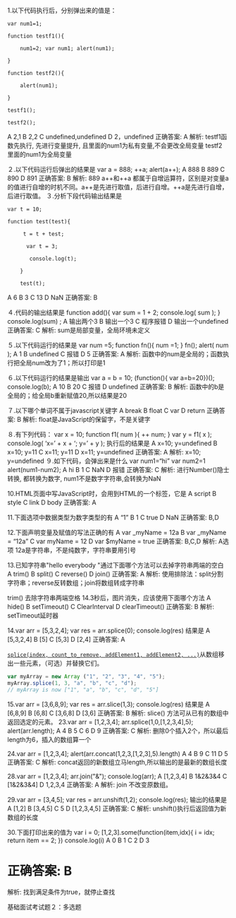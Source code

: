 1.以下代码执行后，分别弹出来的值是：

```
var num1=1; 

function testf1(){ 

​    num1=2; var num1; alert(num1); 

} 

function testf2(){ 

​    alert(num1); 

} 

testf1(); 

testf2();
```

A 2,1
B 2,2
C undefined,undefined
D 2，undefined
正确答案: A
解析:
testf1函数先执行, 先进行变量提升, 且里面的num1为私有变量,不会更改全局变量
testf2 里面的num1为全局变量

２.以下代码运行后弹出的结果是 var a = 888; ++a; alert(a++);
A 888
B 889
C 890
D 891
正确答案: B
解析:
889
a++和++a 都属于自增运算符，区别是对变量a的值进行自增的时机不同。a++是先进行取值，后进行自增。++a是先进行自增，后进行取值。
３.分析下段代码输出结果是 

```
var t = 10; 

function test(test){

​     t = t + test;

​      var t = 3;

​       console.log(t); 

​    } 

​    test(t);
```

A 6
B 3
C 13
D NaN
正确答案: B



４.代码的输出结果是 function add(){ var sum = 1 + 2; console.log( sum ); } console.log(sum) ;
A 输出两个3
B 输出一个3
C 程序报错
D 输出一个undefined
正确答案: C
解析:
sum是局部变量，全局环境未定义

５.以下代码运行的结果是 var num =5; function fn(){ num =1; } fn(); alert( num );
A 1
B undefined
C 报错
D 5
正确答案: A
解析:
函数中的num是全局的；函数执行把全局num改为了1；所以打印是1

６.以下代码运行的结果是输出 var a = b = 10; (function(){ var a=b=20})(); console.log(b);
A 10
B 20
C 报错
D undefined
正确答案: B
解析:
函数中的b是全局的；给全局b重新赋值20,所以结果是20

７.以下哪个单词不属于javascript关键字
A break
B float
C var
D return
正确答案: B
解析:
float是JavaScript的保留字，不是关键字

８.有下列代码： var x = 10; function f1( num ){ ++ num; } var y = f1( x ); console.log( ‘x=’ + x + ‘; y=’ + y ); 执行后的结果是
A x=10; y=undefined
B x=10; y=11
C x=11; y=11
D x=11; y=undefined
正确答案: A
解析:
x=10; y=undefined
９.如下代码，会弹出来是什么 var num1=“hi” var num2=1 alert(num1-num2);
A hi
B 1
C NaN
D 报错
正确答案: C
解析:
进行Number()隐士转换, 都转换为数字, num1不是数字字符串,会转换为NaN



10.HTML页面中写JavaScript时，会用到HTML的一个标签，它是
A script
B style
C link
D body
正确答案: A

11.下面选项中数据类型为数字类型的有
A “1”
B 1
C true
D NaN
正确答案: B,D

12.下面声明变量及赋值的写法正确的有
A var _myName = 12a
B var _myName = “12a”
C var myName = 12
D var $myName = true
正确答案: B,C,D
解析:
A选项 12a是字符串，不是纯数字，字符串要用引号

13.已知字符串"hello everybody "通过下面哪个方法可以去掉字符串两端的空白
A trim()
B split()
C reverse()
D join()
正确答案: A
解析:
使用排除法：split分割字符串；reverse反转数组；join将数组转成字符串

trim() 去除字符串两端空格
14.3秒后，图片消失，应该使用下面哪个方法
A hide()
B setTimeout()
C ClearInterval
D clearTimeout()
正确答案: B
解析:
setTimeout延时器

14.var arr = [5,3,2,4]; var res = arr.splice(0); console.log(res) 结果是
A [5,3,2,4]
B [5]
C [5,3]
D [2,4]
正确答案: A

[`splice(index, count_to_remove, addElement1, addElement2, ...)`](https://developer.mozilla.org/zh-CN/docs/Web/JavaScript/Reference/Global_Objects/Array/splice)从数组移出一些元素，（可选）并替换它们。

```js
var myArray = new Array ("1", "2", "3", "4", "5");
myArray.splice(1, 3, "a", "b", "c", "d"); 
// myArray is now ["1", "a", "b", "c", "d", "5"]

```

15.var arr = [3,6,8,9]; var res = arr.slice(1,3); console.log(res) 结果是
A [6,8,9]
B [6,8]
C [3,6,8]
D [3,6]
正确答案: B
解析:
slice() 方法可从已有的数组中返回选定的元素。
23.var arr = [1,2,3,4]; arr.splice(1,0,[1,2,3,4],5); alert(arr.length);
A 4
B 5
C 6
D 9
正确答案: C
解析:
删除0个插入2个，所以最后length为6，插入的数组算一个

24.var arr = [1,2,3,4]; alert(arr.concat(1,2,3,[1,2,3],5).length)
A 4
B 9
C 11
D 5
正确答案: C
解析:
concat返回的新数组立马length,所以输出的是最新的数组长度

28.var arr = [1,2,3,4]; arr.join("&"); console.log(arr);
A [1,2,3,4]
B 1&2&3&4
C [1&2&3&4]
D 1,2,3,4
正确答案: A
解析:
join 不改变原数组。

29.var arr = [3,4,5]; var res = arr.unshift(1,2); console.log(res); 输出的结果是
A [1,2]
B [3,4,5]
C 5
D [1,2,3,4,5]
正确答案: C
解析:
unshift()执行后返回值为新数组的长度

30.下面打印出来的值为 var i = 0; [1,2,3].some(function(item,idx){ i = idx; return item == 2; }) console.log(i)
A 0
B 1
C 2
D 3

# 正确答案: B

解析:
找到满足条件为true，就停止查找

基础面试考试题２：多选题